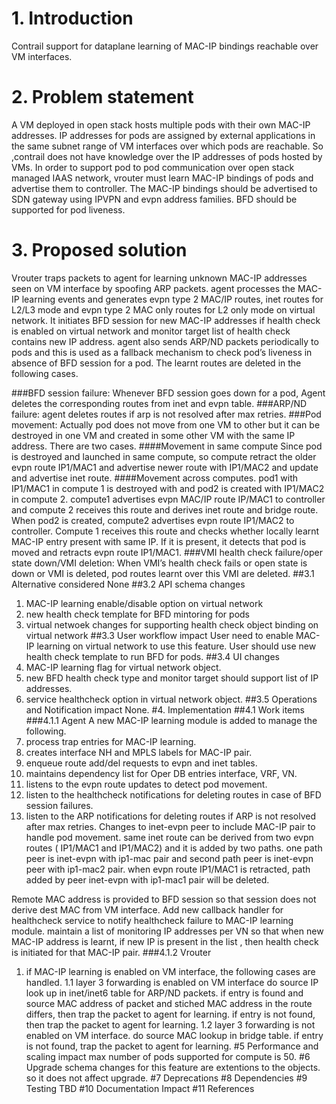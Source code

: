 # 1. Introduction
Contrail support for dataplane learning of MAC-IP bindings reachable over
VM interfaces.
# 2. Problem statement
A VM deployed in open stack hosts multiple pods with their own MAC-IP addresses.
IP addresses for pods are assigned by external applications in the same subnet
range of VM interfaces over which pods are reachable. So ,contrail  does not
have knowledge over the IP addresses of pods hosted by VMs. In order to support
pod to pod communication over open stack managed IAAS network, vrouter  must
learn MAC-IP bindings of pods and advertise them to controller.
The MAC-IP bindings should be advertised to SDN gateway using IPVPN and evpn
address families.
BFD should be supported for pod liveness.
# 3. Proposed solution
Vrouter traps packets to agent for learning unknown MAC-IP addresses
seen on VM interface by spoofing ARP packets. agent processes the MAC-IP
learning events and generates evpn type 2 MAC/IP routes, inet routes for
L2/L3 mode and evpn type 2 MAC  only routes for L2 only mode on virtual network.
It initiates BFD session for new MAC-IP addresses if health check is enabled on
virtual network and monitor target list of health check contains new IP address.
agent also sends ARP/ND packets periodically to pods and this is used as a
fallback mechanism to check pod’s liveness in absence of BFD session for a pod.
The learnt routes are deleted in the following cases.

###BFD session failure:
Whenever BFD session goes down for a pod, Agent deletes the corresponding routes
from inet and evpn table.
###ARP/ND failure:
agent deletes routes if arp is not resolved after max retries.
###Pod movement:
Actually pod does not move from one VM to other but it can be destroyed in one
VM and created in some other VM with the same IP address. There are two  cases.
####Movement in same compute
Since pod is destroyed and launched in same compute, so compute retract the
older evpn route IP1/MAC1 and advertise newer route with IP1/MAC2
and update and advertise inet route.
####Movement across computes.
pod1 with IP1/MAC1 in compute 1 is destroyed with and pod2 is created with
IP1/MAC2 in compute 2. compute1 advertises evpn MAC/IP route IP/MAC1 to
controller and compute 2 receives this route and derives inet route and
bridge route. When pod2 is created, compute2 advertises evpn route IP1/MAC2
to controller. Compute 1 receives this route and checks whether locally
learnt MAC-IP entry present with same IP. If it is present, it detects that
pod is moved and retracts evpn route IP1/MAC1.
###VMI health check failure/oper state down/VMI deletion:
When VMI’s health check fails or open state is down or VMI is deleted,
pod routes learnt over this VMI are deleted.
##3.1 Alternative considered
None
##3.2 API schema changes
1. MAC-IP learning enable/disable option on virtual network
2. new health check template for BFD mintoring for pods
3. virtual netwoek changes for supporting health check object binding on
   virtual network
##3.3 User workflow impact
User need to enable MAC-IP learning on virtual network to use this feature.
User should use new health check template to run BFD for pods.
##3.4 UI changes
1. MAC-IP learning flag for virtual network object.
2. new BFD health check type and monitor target should support list of
    IP addresses.
3. service healthcheck option in virtual network object.
##3.5 Operations and Notification impact
None.
#4. Implementation
##4.1 Work items
###4.1.1 Agent
A new MAC-IP learning module is added to manage the following.
1. process trap entries for MAC-IP learning.
2. creates interface NH and MPLS labels for MAC-IP pair.
2. enqueue route add/del requests to evpn and inet tables.
3. maintains dependency list for Oper DB entries interface, VRF, VN.
4. listens to the evpn route updates to detect pod movement.
5. listen to the healthcheck notifications for deleting routes in case
   of BFD session failures.
6. listen to the ARP notifications for deleting routes if ARP is not resolved
    after max retries.
Changes to inet-evpn peer to include MAC-IP pair to handle pod movement.
same inet route can be derived from two evpn routes ( IP1/MAC1 and IP1/MAC2)
and it is added by two paths. one path peer is inet-evpn with ip1-mac pair
and second path peer is inet-evpn peer with ip1-mac2 pair. when evpn route
IP1/MAC1 is retracted, path added by peer inet-evpn with ip1-mac1 pair
will be deleted.

Remote MAC address is provided to BFD session so that session does not derive
dest MAC from VM interface.
Add new callback handler for healthcheck service to notify healthcheck failure
to MAC-IP learning module.
maintain a list of monitoring IP addresses per VN so that when new MAC-IP
address is learnt, if new IP is present in the list , then health check is
initiated for that MAC-IP pair.
###4.1.2 Vrouter
1. if MAC-IP learning is enabled on VM interface, the following cases are
handled.
1.1 layer 3 forwarding is enabled on VM interface
do source IP look up in inet/inet6 table for ARP/ND packets.
if entry is found and source MAC address of packet and stiched MAC address
in the route differs, then trap the packet to agent for learning.
if entry is not found, then trap the packet to agent for learning.
1.2 layer 3 forwarding is not enabled on VM interface.
do source MAC lookup in bridge table.
if entry is not found, trap the packet to agent for learning.
#5 Performance and scaling impact
max number of pods supported for compute is 50.
#6 Upgrade
schema changes for this feature are extentions to the objects. so it does
not affect upgrade.
#7 Deprecations
#8 Dependencies
#9 Testing
TBD
#10 Documentation Impact
#11 References

   

